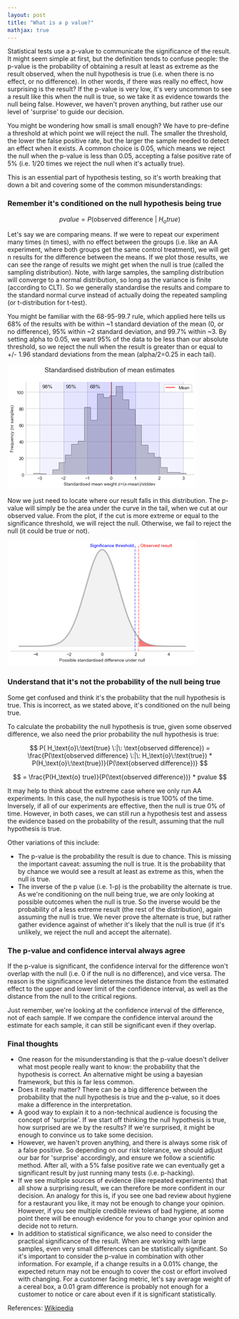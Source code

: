 ```yaml
---
layout: post
title: "What is a p value?"
mathjax: true
---
```


Statistical tests use a p-value to communicate the significance of the result. It might seem simple at first, but the definition tends to confuse people: the p-value is the probability of obtaining a result at least as extreme as the result observed, when the null hypothesis is true (i.e. when there is no effect, or no difference). In other words, if there was really no effect, how surprising is the result? If the p-value is very low, it's very uncommon to see a result like this when the null is true, so we take it as evidence towards the null being false. However, we haven't proven anything, but rather use our level of 'surprise' to guide our decision. 

You might be wondering how small is small enough? We have to pre-define a threshold at which point we will reject the null. The smaller the threshold, the lower the false positive rate, but the larger the sample needed to detect an effect when it exists. A common choice is 0.05, which means we reject the null when the p-value is less than 0.05, accepting a false positive rate of 5% (i.e. 1/20 times we reject the null when it's actually true).

This is an essential part of hypothesis testing, so it's worth breaking that down a bit and covering some of the common misunderstandings:

### Remember it's conditioned on the null hypothesis being true

$$ p value = P(\text{observed difference} \:|\: H_\text{o} true)$$

Let's say we are comparing means. If we were to repeat our experiment many times (n times), with no effect between the groups (i.e. like an AA experiment, where both groups get the same control treatment), we will get n results for the difference between the means. If we plot those results, we can see the range of results we might get when the null is true (called the sampling distribution). Note, with large samples, the sampling distribution will converge to a normal distribution, so long as the variance is finite (according to CLT). So we generally standardise the results and compare to the standard normal curve instead of actually doing the repeated sampling (or t-distribution for t-test). 

You might be familiar with the 68-95-99.7 rule, which applied here tells us 68% of the results with be within ~1 standard deviation of the mean (0, or no difference), 95% within ~2 standard deviation, and 99.7% within ~3. By setting alpha to 0.05, we want 95% of the data to be less than our absolute threshold, so we reject the null when the result is greater than or equal to +/- 1.96 standard deviations from the mean (alpha/2=0.25 in each tail).  

![Sampling distributions](/assets/standard_normal_distribution.png)

Now we just need to locate where our result falls in this distribution. The p-value will simply be the area under the curve in the tail, when we cut at our observed value. From the plot, if the cut is more extreme or equal to the significance threshold, we will reject the null. Otherwise, we fail to reject the null (it could be true or not). 

![Sampling distributions](/assets/sampling_distribution_tails.png)

### Understand that it's not the probability of the null being true

Some get confused and think it's the probability that the null hypothesis is true. This is incorrect, as we stated above, it's conditioned on the null being true. 

To calculate the probability the null hypothesis is true, given some observed difference, we also need the prior probability the null hypothesis is true:

$$ P( H_\text{o}\:\text{true}  \:|\: \text{observed difference}) = \frac{P(\text{observed difference} \:|\: H_\text{o}\:\text{true}) * P(H_\text{o}\:\text{true})}{P(\text{observed difference})} $$

$$ = \frac{P(H_\text{o} true)}{P(\text{observed difference})} * pvalue $$

It may help to think about the extreme case where we only run AA experiments. In this case, the null hypothesis is true 100% of the time. Inversely, if all of our experiments are effective, then the null is true 0% of time. However, in both cases, we can still run a hypothesis test and assess the evidence based on the probability of the result, assuming that the null hypothesis is true. 

Other variations of this include:
- The p-value is the probability the result is due to chance. This is missing the important caveat: assuming the null is true. It is the probability that by chance we would see a result at least as extreme as this, when the null is true.
- The inverse of the p value (i.e. 1-p) is the probability the alternate is true. As we're conditioning on the null being true, we are only looking at possible outcomes when the null is true. So the inverse would be the probability of a less extreme result (the rest of the distribution), again assuming the null is true. We never prove the alternate is true, but rather gather evidence against of whether it's likely that the null is true (if it's unlikely, we reject the null and accept the alternate).

### The p-value and confidence interval always agree

If the p-value is significant, the confidence interval for the difference won't overlap with the null (i.e. 0 if the null is no difference), and vice versa. The reason is the significance level determines the distance from the estimated effect to the upper and lower limit of the confidence interval, as well as the distance from the null to the critical regions. 

Just remember, we're looking at the confidence interval of the difference, not of each sample. If we compare the confidence interval around the estimate for each sample, it can still be significant even if they overlap.

### Final thoughts

- One reason for the misunderstanding is that the p-value doesn't deliver what most people really want to know: the probability that the hypothesis is correct. An alternative might be using a bayesian framework, but this is far less common. 
- Does it really matter? There can be a big difference between the probability that the null hypothesis is true and the p-value, so it does make a difference in the interpretation.
- A good way to explain it to a non-technical audience is focusing the concept of 'surprise'. If we start off thinking the null hypothesis is true, how surprised are we by the results? If we're surprised, it might be enough to convince us to take some decision. 
- However, we haven't proven anything, and there is always some risk of a false positive. So depending on our risk tolerance, we should adjust our bar for 'surprise' accordingly, and ensure we follow a scientific method. After all, with a 5% false positive rate we can eventually get a significant result by just running many tests (i.e. p-hacking). 
- If we see multiple sources of evidence (like repeated experiments) that all show a surprising result, we can therefore be more confident in our decision. An analogy for this is, if you see one bad review about hygiene for a restaurant you like, it may not be enough to change your opinion. However, if you see multiple credible reviews of bad hygiene, at some point there will be enough evidence for you to change your opinion and decide not to return.
- In addition to statistical significance, we also need to consider the practical significance of the result. When are working with large samples, even very small differences can be statistically significant. So it's important to consider the p-value in combination with other information. For example, if a change results in a 0.01% change, the expected return may not be enough to cover the cost or effort involved with changing. For a customer facing metric, let's say average weight of a cereal box, a 0.01 gram difference is probably not enough for a customer to notice or care about even if it is significant statistically.

References: [Wikipedia](https://en.wikipedia.org/wiki/P-value)
